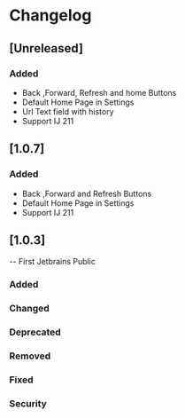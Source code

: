 # Changelog

## [Unreleased]
### Added
- Back ,Forward, Refresh and home Buttons
- Default Home Page in Settings
- Url Text field with history
- Support IJ 211
## [1.0.7]
### Added
- Back ,Forward and Refresh Buttons
- Default Home Page in Settings 
- Support IJ 211 
## [1.0.3]
-- First Jetbrains Public
### Added
### Changed

### Deprecated

### Removed

### Fixed

### Security

